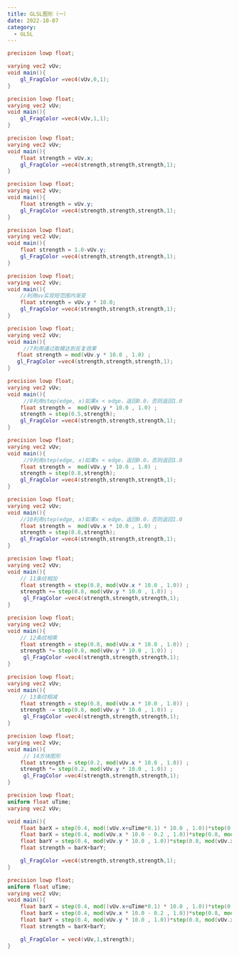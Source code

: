 ```yaml
---
title: GLSL图形（一）
date: 2022-10-07
category:
  - GLSL
---
```


```glsl
precision lowp float;

varying vec2 vUv;
void main(){
    gl_FragColor =vec4(vUv,0,1);
}
```

<div ref="part1"></div>

```glsl
precision lowp float;
varying vec2 vUv;
void main(){
    gl_FragColor =vec4(vUv,1,1);
}
```

<div ref="part2"></div>

```glsl
precision lowp float;
varying vec2 vUv;
void main(){
    float strength = vUv.x;
    gl_FragColor =vec4(strength,strength,strength,1);
}
```

<div ref="part3"></div>

```glsl
precision lowp float;
varying vec2 vUv;
void main(){
    float strength = vUv.y;
    gl_FragColor =vec4(strength,strength,strength,1);
}
```

<div ref="part4"></div>

```glsl
precision lowp float;
varying vec2 vUv;
void main(){
    float strength = 1.0-vUv.y;
    gl_FragColor =vec4(strength,strength,strength,1);
}
```

<div ref="part5"></div>

```glsl
precision lowp float;
varying vec2 vUv;
void main(){
    //利用uv实现短范围内渐变
    float strength = vUv.y * 10.0;
    gl_FragColor =vec4(strength,strength,strength,1);
}
```

<div ref="part6"></div>

```glsl
precision lowp float;
varying vec2 vUv;
void main(){
     //7利用通过取模达到反复效果
   float strength = mod(vUv.y * 10.0 , 1.0) ;
   gl_FragColor =vec4(strength,strength,strength,1);
}
```

<div ref="part7"> </div>

```glsl
precision lowp float;
varying vec2 vUv;
void main(){
     //8利用step(edge, x)如果x < edge，返回0.0，否则返回1.0
    float strength =  mod(vUv.y * 10.0 , 1.0) ;
    strength = step(0.5,strength);
    gl_FragColor =vec4(strength,strength,strength,1);
}

```

<div ref="part8"></div>

```glsl
precision lowp float;
varying vec2 vUv;
void main(){
     //9利用step(edge, x)如果x < edge，返回0.0，否则返回1.0
    float strength =  mod(vUv.y * 10.0 , 1.0) ;
    strength = step(0.8,strength);
    gl_FragColor =vec4(strength,strength,strength,1);
}

```

<div ref="part9"></div>

```glsl
precision lowp float;
varying vec2 vUv;
void main(){
    //10利用step(edge, x)如果x < edge，返回0.0，否则返回1.0
    float strength =  mod(vUv.x * 10.0 , 1.0) ;
    strength = step(0.8,strength);
    gl_FragColor =vec4(strength,strength,strength,1);
}
```

<div ref="part10"></div>

```glsl
precision lowp float;
varying vec2 vUv;
void main(){
    // 11条纹相加
    float strength = step(0.8, mod(vUv.x * 10.0 , 1.0)) ;
    strength += step(0.8, mod(vUv.y * 10.0 , 1.0)) ;
     gl_FragColor =vec4(strength,strength,strength,1);
}
```

<div ref="part11"></div>

```glsl
precision lowp float;
varying vec2 vUv;
void main(){
    // 12条纹相乘
    float strength = step(0.8, mod(vUv.x * 10.0 , 1.0)) ;
    strength *= step(0.8, mod(vUv.y * 10.0 , 1.0)) ;
     gl_FragColor =vec4(strength,strength,strength,1);
}
```

<div ref="part12"></div>

```glsl
precision lowp float;
varying vec2 vUv;
void main(){
    // 13条纹相减
    float strength = step(0.8, mod(vUv.x * 10.0 , 1.0)) ;
    strength -= step(0.8, mod(vUv.y * 10.0 , 1.0)) ;
     gl_FragColor =vec4(strength,strength,strength,1);
}
```

<div ref="part13"></div>

```glsl
precision lowp float;
varying vec2 vUv;
void main(){
     // 14方块图形
    float strength = step(0.2, mod(vUv.x * 10.0 , 1.0)) ;
    strength *= step(0.2, mod(vUv.y * 10.0 , 1.0)) ;
     gl_FragColor =vec4(strength,strength,strength,1);
}
```

<div ref="part14"></div>

```glsl
precision lowp float;
uniform float uTime;
varying vec2 vUv;

void main(){
    float barX = step(0.4, mod((vUv.x+uTime*0.1) * 10.0 , 1.0))*step(0.8, mod(vUv.y * 10.0 , 1.0)) ;
    float barX = step(0.4, mod(vUv.x * 10.0 - 0.2 , 1.0))*step(0.8, mod(vUv.y * 10.0 , 1.0)) ;
    float barY = step(0.4, mod(vUv.y * 10.0 , 1.0))*step(0.8, mod(vUv.x * 10.0 , 1.0))  ;
    float strength = barX+barY;

    gl_FragColor =vec4(strength,strength,strength,1);
}
```

<div ref="part15"></div>

```glsl
precision lowp float;
uniform float uTime;
varying vec2 vUv;
void main(){
    float barX = step(0.4, mod((vUv.x+uTime*0.1) * 10.0 , 1.0))*step(0.8, mod(vUv.y * 10.0 , 1.0)) ;
    float barX = step(0.4, mod(vUv.x * 10.0 - 0.2 , 1.0))*step(0.8, mod(vUv.y * 10.0 , 1.0)) ;
    float barY = step(0.4, mod(vUv.y * 10.0 , 1.0))*step(0.8, mod(vUv.x * 10.0 , 1.0))  ;
    float strength = barX+barY;

    gl_FragColor = vec4(vUv,1,strength);
}
```

<div ref="part16"></div>


<script setup>
import * as THREE from 'three'
import {ref,onMounted} from 'vue'

    // 导入轨道控制器

import {
OrbitControls
} from 'three/examples/jsm/controls/OrbitControls.js'

const initScene = (shader)=>{
    // 1.创建场景
    const scene = new THREE.Scene()
    const clock = new THREE.Clock();
    const uniforms = {
    u_time: { type: "f", value: 1.0 },
    uTime:{type:"f",value:1.0},
    u_resolution: { type: "v2", value: new THREE.Vector2()}
    }
    // 2.创建相机
    const camera = new THREE.PerspectiveCamera(75,
    2 , 0.1, 1000);

    // 设置相机位置
    camera.position.set(0, 0, 10)
    scene.add(camera)

    // 着色器配置
    const shaderMaterial = new THREE.ShaderMaterial({
        uniforms:uniforms,
        fragmentShader: shader.fragmentShader,
        vertexShader:`
        precision lowp float;
        varying vec2 vUv;
        void main(){
            vUv = uv;
            gl_Position = projectionMatrix * viewMatrix * modelMatrix * vec4( position, 1.0 );
        }
        `,
        side: THREE.DoubleSide
    })
    // 创建平面
    const floor = new THREE.Mesh(new THREE.PlaneGeometry(10, 10), shaderMaterial)
    scene.add(floor)
    // 初始化渲染器
    const renderer = new THREE.WebGLRenderer()
    if(!__VUEPRESS_SSR__) {
        // renderer.setPixelRatio( window.devicePixelRatio );
    }
    // 设置渲染器大小

    renderer.setSize(shader.shaderDom.value.offsetWidth, shader.shaderDom.value.offsetWidth/2)
    renderer.shadowMap.enabled = true
    shader.shaderDom.value.appendChild(renderer.domElement)
    renderer.render(scene,camera)
        // 创建轨道控制器
    const controls = new OrbitControls(camera, renderer.domElement)
    // 设置控制器阻尼
    controls.enableDamping = true
    uniforms.u_resolution.value.x = renderer.domElement.width
    uniforms.u_resolution.value.y = renderer.domElement.height
    function render() {
        uniforms.u_time.value += clock.getDelta();
        uniforms.uTime.value += clock.getDelta();
        controls.update()
        renderer.render(scene, camera)
        requestAnimationFrame(render)
    }

    render()

}
// par1
const part1 = ref()

const part1Shader = {
fragmentShader: ` 
#ifdef GL_ES 
precision mediump float; 
#endif 
varying vec2 vUv; 
void main(){ 
    gl_FragColor =vec4(vUv,0,1) ; 
} `,
shaderDom:part1

}
// par2

const part2 = ref()

const part2Shader = {
fragmentShader: ` 
#ifdef GL_ES 
precision mediump float; 
#endif 
varying vec2 vUv; 
void main(){ 
    gl_FragColor =vec4(vUv,1,1) ; 
} `,
shaderDom:part2

}
// part 3

const part3 = ref()

const part3Shader = {
fragmentShader: `
 #ifdef GL_ES 
 precision mediump float; 
#endif 
varying vec2 vUv; 
void main(){  
    float strength = vUv.x;
     gl_FragColor =vec4(strength,strength,strength,1);; 
} `,
shaderDom:part3

}

// part4

const part4 = ref()

const part4Shader = {
fragmentShader: `
 #ifdef GL_ES 
 precision mediump float; 
#endif 
varying vec2 vUv; 
void main(){  
    float strength = vUv.y;
     gl_FragColor =vec4(strength,strength,strength,1);; 
} `,
shaderDom:part4

}

// part 5

const part5 = ref()

const part5Shader = {
fragmentShader: `
 #ifdef GL_ES 
 precision mediump float; 
#endif 
varying vec2 vUv; 
void main(){  
    float strength = 1.0-vUv.y;
     gl_FragColor =vec4(strength,strength,strength,1);; 
} `,
shaderDom:part5

}
// part6 

const part6 = ref()

const part6Shader = {
fragmentShader: `
 #ifdef GL_ES 
 precision mediump float; 
#endif 
varying vec2 vUv; 
void main(){  
    float strength = vUv.y * 10.0;
     gl_FragColor =vec4(strength,strength,strength,1);; 
} `,
shaderDom:part6

}

//  part7
const part7 = ref()

const part7Shader = {
    fragmentShader:`
precision lowp float;
varying vec2 vUv;
void main(){
     //7利用通过取模达到反复效果
   float strength = mod(vUv.y * 10.0 , 1.0) ;
   gl_FragColor =vec4(strength,strength,strength,1);
}`,
    shaderDom:part7
}

// part8

const part8 = ref()
const part8Shader = {
    fragmentShader:`
precision lowp float;
varying vec2 vUv;
void main(){
     //8利用step(edge, x)如果x < edge，返回0.0，否则返回1.0
    float strength =  mod(vUv.y * 10.0 , 1.0) ;
    strength = step(0.5,strength);
    gl_FragColor =vec4(strength,strength,strength,1);
}
    `,
    shaderDom:part8
}

// part 9
const part9 = ref()
const part9Shader = {
    fragmentShader:`
precision lowp float;
varying vec2 vUv;
void main(){
     //9利用step(edge, x)如果x < edge，返回0.0，否则返回1.0
    float strength =  mod(vUv.y * 10.0 , 1.0) ;
    strength = step(0.8,strength);
    gl_FragColor =vec4(strength,strength,strength,1);
}
    `,
    shaderDom:part9
}

// part 10

const part10 = ref()
const part10Shader = {
    fragmentShader:`
precision lowp float;
varying vec2 vUv;
void main(){
    //10利用step(edge, x)如果x < edge，返回0.0，否则返回1.0
    float strength =  mod(vUv.x * 10.0 , 1.0) ;
    strength = step(0.8,strength);
    gl_FragColor =vec4(strength,strength,strength,1);
}
    `,
    shaderDom:part10
}


// part 11

const part11 = ref()
const part11Shader = {
    fragmentShader:`
precision lowp float;
varying vec2 vUv;
void main(){
    // 11条纹相加
    float strength = step(0.8, mod(vUv.x * 10.0 , 1.0)) ;
    strength += step(0.8, mod(vUv.y * 10.0 , 1.0)) ;
    gl_FragColor =vec4(strength,strength,strength,1);
}
    `,
    shaderDom:part11
}

// part 12

const part12 = ref()
const part12Shader = {
    fragmentShader:`
precision lowp float;
varying vec2 vUv;
void main(){
    // 12条纹相乘
    float strength = step(0.8, mod(vUv.x * 10.0 , 1.0)) ;
    strength *= step(0.8, mod(vUv.y * 10.0 , 1.0)) ;
    gl_FragColor =vec4(strength,strength,strength,1);
}
    `,
    shaderDom:part12
}

// part 13

const part13 = ref()
const part13Shader = {
    fragmentShader:`
precision lowp float;
varying vec2 vUv;
void main(){
    // 13条纹相减
    float strength = step(0.8, mod(vUv.x * 10.0 , 1.0)) ;
    strength -= step(0.8, mod(vUv.y * 10.0 , 1.0)) ;
    gl_FragColor =vec4(strength,strength,strength,1);
}
    `,
    shaderDom:part13
}

// part 14

const part14 = ref()
const part14Shader = {
    fragmentShader:`
precision lowp float;
varying vec2 vUv;
void main(){
     // 14方块图形
    float strength = step(0.2, mod(vUv.x * 10.0 , 1.0)) ;
    strength *= step(0.2, mod(vUv.y * 10.0 , 1.0)) ;
    gl_FragColor =vec4(strength,strength,strength,1);
}
    `,
    shaderDom:part14
}

// part 15

const part15 = ref()
const part15Shader = {
    fragmentShader:`
precision lowp float;
uniform float uTime;
varying vec2 vUv;
void main(){
    float barX = step(0.4, mod((vUv.x+uTime*0.1) * 10.0 , 1.0))*step(0.8, mod(vUv.y * 10.0 , 1.0)) ;
    //float barX = step(0.4, mod(vUv.x * 10.0 - 0.2 , 1.0))*step(0.8, mod(vUv.y * 10.0 , 1.0)) ;
    float barY = step(0.4, mod(vUv.y * 10.0 , 1.0))*step(0.8, mod(vUv.x * 10.0 , 1.0))  ;
    float strength = barX+barY;

    gl_FragColor =vec4(strength,strength,strength,1);
}
    `,
    shaderDom:part15
}

// part 16

const part16 = ref()
const part16Shader = {
    fragmentShader:`
precision lowp float;
uniform float uTime;
varying vec2 vUv;
void main(){
    float barX = step(0.4, mod((vUv.x+uTime*0.1) * 10.0 , 1.0))*step(0.8, mod(vUv.y * 10.0 , 1.0)) ;
    //float barX = step(0.4, mod(vUv.x * 10.0 - 0.2 , 1.0))*step(0.8, mod(vUv.y * 10.0 , 1.0)) ;
    float barY = step(0.4, mod(vUv.y * 10.0 , 1.0))*step(0.8, mod(vUv.x * 10.0 , 1.0))  ;
    float strength = barX+barY;

    gl_FragColor = vec4(vUv,1,strength);
}
    `,
    shaderDom:part16
}


onMounted(()=>{
initScene(part1Shader)
initScene(part2Shader)
initScene(part3Shader)
initScene(part4Shader)
initScene(part5Shader)
initScene(part6Shader)
initScene(part7Shader)
initScene(part8Shader)
initScene(part9Shader)
initScene(part10Shader)
    initScene(part11Shader)
    initScene(part12Shader)
    initScene(part13Shader)
    initScene(part14Shader)
    initScene(part15Shader)
    initScene(part16Shader)
    // initScene(part17Shader)
    // initScene(part18Shader)
    // initScene(part19Shader)
    // initScene(part20Shader)
    // initScene(part21Shader)
// setTimeout(()=>{

// },5000)









})

</script>

